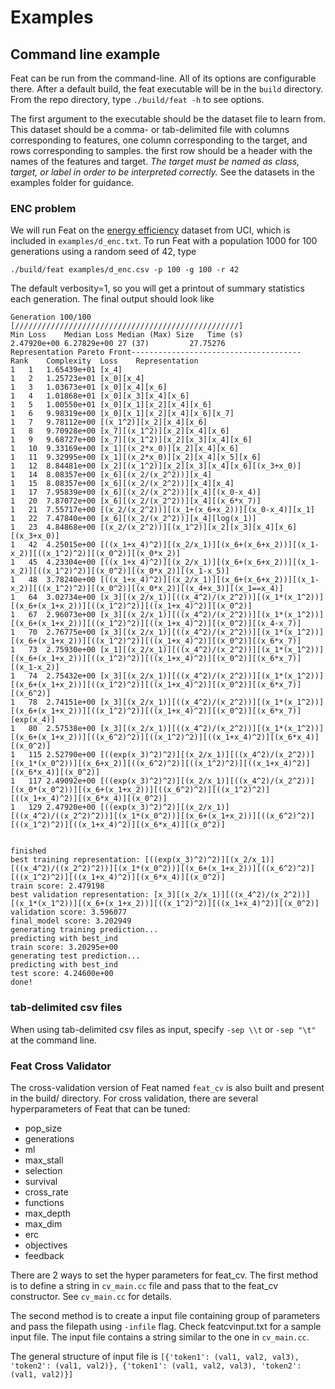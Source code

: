 # Examples

## Command line example

Feat can be run from the command-line. All of its options are configurable there. 
After a default build, the feat executable will be in the `build` directory.  
From the repo directory, type `./build/feat -h` to see options.

The first argument to the executable should be the dataset file to learn from. This dataset should
be a comma- or tab-delimited file with columns corresponding to features, one column corresponding
to the target, and rows corresponding to samples. the first row should be a header with the names of
the features and target. *The target must be named as class, target, or label in order to be
interpreted correctly.* See the datasets in the examples folder for guidance. 

### ENC problem

We will run Feat on the [energy
efficiency](https://archive.ics.uci.edu/ml/datasets/Energy+efficiency) dataset from UCI, which is
included in `examples/d_enc.txt`. 
To run Feat with a population 1000 for 100 generations using a random seed of 42, type

```
./build/feat examples/d_enc.csv -p 100 -g 100 -r 42
```

The default verbosity=1, so you will get a printout of summary statistics each generation. The final
output should look like 

    Generation 100/100 [//////////////////////////////////////////////////]
    Min Loss	Median Loss	Median (Max) Size	Time (s)
    2.47920e+00	6.27829e+00	27 (37) 		27.75276
    Representation Pareto Front--------------------------------------
    Rank	Complexity	Loss	Representation
    1	1	1.65439e+01	[x_4]
    1	2	1.25723e+01	[x_0][x_4]
    1	3	1.03673e+01	[x_0][x_4][x_6]
    1	4	1.01868e+01	[x_0][x_3][x_4][x_6]
    1	5	1.00550e+01	[x_0][x_1][x_2][x_4][x_6]
    1	6	9.98319e+00	[x_0][x_1][x_2][x_4][x_6][x_7]
    1	7	9.78112e+00	[(x_1^2)][x_2][x_4][x_6]
    1	8	9.70928e+00	[x_7][(x_1^2)][x_2][x_4][x_6]
    1	9	9.68727e+00	[x_7][(x_1^2)][x_2][x_3][x_4][x_6]
    1	10	9.33169e+00	[x_1][(x_2*x_0)][x_2][x_4][x_6]
    1	11	9.32995e+00	[x_1][(x_2*x_0)][x_2][x_4][x_5][x_6]
    1	12	8.84481e+00	[x_2][(x_1^2)][x_2][x_3][x_4][x_6][(x_3+x_0)]
    1	14	8.08357e+00	[x_6][(x_2/(x_2^2))][x_4]
    1	15	8.08357e+00	[x_6][(x_2/(x_2^2))][x_4][x_4]
    1	17	7.95839e+00	[x_6][(x_2/(x_2^2))][x_4][(x_0-x_4)]
    1	20	7.87072e+00	[x_6][(x_2/(x_2^2))][x_4][(x_6*x_7)]
    1	21	7.55717e+00	[(x_2/(x_2^2))][(x_1+(x_6+x_2))][(x_0-x_4)][x_1]
    1	22	7.47840e+00	[x_6][(x_2/(x_2^2))][x_4][log(x_1)]
    1	23	4.84868e+00	[(x_2/(x_2^2))][(x_1^2)][x_2][x_3][x_4][x_6][(x_3+x_0)]
    1	42	4.25015e+00	[((x_1+x_4)^2)][(x_2/x_1)][(x_6+(x_6+x_2))][(x_1-x_2)][((x_1^2)^2)][(x_0^2)][(x_0*x_2)]
    1	45	4.23304e+00	[((x_1+x_4)^2)][(x_2/x_1)][(x_6+(x_6+x_2))][(x_1-x_2)][((x_1^2)^2)][(x_0^2)][(x_0*x_2)][(x_1-x_5)]
    1	48	3.78240e+00	[((x_1+x_4)^2)][(x_2/x_1)][(x_6+(x_6+x_2))][(x_1-x_2)][((x_1^2)^2)][(x_0^2)][(x_0*x_2)][(x_4+x_3)][(x_1==x_4)]
    1	64	3.02734e+00	[x_3][(x_2/x_1)][((x_4^2)/(x_2^2))][(x_1*(x_1^2))][(x_6+(x_1+x_2))][((x_1^2)^2)][((x_1+x_4)^2)][(x_0^2)]
    1	67	2.96073e+00	[x_3][(x_2/x_1)][((x_4^2)/(x_2^2))][(x_1*(x_1^2))][(x_6+(x_1+x_2))][((x_1^2)^2)][((x_1+x_4)^2)][(x_0^2)][(x_4-x_7)]
    1	70	2.76775e+00	[x_3][(x_2/x_1)][((x_4^2)/(x_2^2))][(x_1*(x_1^2))][(x_6+(x_1+x_2))][((x_1^2)^2)][((x_1+x_4)^2)][(x_0^2)][(x_6*x_7)]
    1	73	2.75930e+00	[x_1][(x_2/x_1)][((x_4^2)/(x_2^2))][(x_1*(x_1^2))][(x_6+(x_1+x_2))][((x_1^2)^2)][((x_1+x_4)^2)][(x_0^2)][(x_6*x_7)][(x_1-x_2)]
    1	74	2.75432e+00	[x_3][(x_2/x_1)][((x_4^2)/(x_2^2))][(x_1*(x_1^2))][(x_6+(x_1+x_2))][((x_1^2)^2)][((x_1+x_4)^2)][(x_0^2)][(x_6*x_7)][(x_6^2)]
    1	78	2.74151e+00	[x_3][(x_2/x_1)][((x_4^2)/(x_2^2))][(x_1*(x_1^2))][(x_6+(x_1+x_2))][((x_1^2)^2)][((x_1+x_4)^2)][(x_0^2)][(x_6*x_7)][exp(x_4)]
    1	80	2.57538e+00	[x_3][(x_2/x_1)][((x_4^2)/(x_2^2))][(x_1*(x_1^2))][(x_6+(x_1+x_2))][((x_6^2)^2)][((x_1^2)^2)][((x_1+x_4)^2)][(x_6*x_4)][(x_0^2)]
    1	115	2.52790e+00	[((exp(x_3)^2)^2)][(x_2/x_1)][((x_4^2)/(x_2^2))][(x_1*(x_0^2))][(x_6+x_2)][((x_6^2)^2)][((x_1^2)^2)][((x_1+x_4)^2)][(x_6*x_4)][(x_0^2)]
    1	117	2.49092e+00	[((exp(x_3)^2)^2)][(x_2/x_1)][((x_4^2)/(x_2^2))][(x_0*(x_0^2))][(x_6+(x_1+x_2))][((x_6^2)^2)][((x_1^2)^2)][((x_1+x_4)^2)][(x_6*x_4)][(x_0^2)]
    1	129	2.47920e+00	[((exp(x_3)^2)^2)][(x_2/x_1)][((x_4^2)/((x_2^2)^2))][(x_1*(x_0^2))][(x_6+(x_1+x_2))][((x_6^2)^2)][((x_1^2)^2)][((x_1+x_4)^2)][(x_6*x_4)][(x_0^2)]


    finished
    best training representation: [((exp(x_3)^2)^2)][(x_2/x_1)][((x_4^2)/((x_2^2)^2))][(x_1*(x_0^2))][(x_6+(x_1+x_2))][((x_6^2)^2)][((x_1^2)^2)][((x_1+x_4)^2)][(x_6*x_4)][(x_0^2)]
    train score: 2.479198
    best validation representation: [x_3][(x_2/x_1)][((x_4^2)/(x_2^2))][(x_1*(x_1^2))][(x_6+(x_1+x_2))][((x_1^2)^2)][((x_1+x_4)^2)][(x_0^2)]
    validation score: 3.596077
    final_model score: 3.202949
    generating training prediction...
    predicting with best_ind
    train score: 3.20295e+00
    generating test prediction...
    predicting with best_ind
    test score: 4.24600e+00
    done!


### tab-delimited csv files

When using tab-delimited csv files as input, specify `-sep \\t` or `-sep "\t"` at the command line. 

### Feat Cross Validator

The cross-validation version of Feat named `feat_cv` is also built and present in the build/ directory. For cross validation, there are several hyperparameters of Feat that can be tuned: 

* pop_size
* generations
* ml
* max_stall
* selection
* survival
* cross_rate
* functions
* max_depth
* max_dim
* erc
* objectives
* feedback

There are 2 ways to set the hyper parameters for feat\_cv. The first method is to define a string in `cv_main.cc` file and pass that to the feat\_cv constructor. See `cv_main.cc` for details. 

The second method is to create a input file containing group of parameters and pass the filepath using `-infile` flag. Check featcvinput.txt for a sample input file. The input file contains a string similar to the one in `cv_main.cc`.

The general structure of input file is
`[{'token1': (val1, val2, val3), 'token2': (val1, val2)}, {'token1': (val1, val2, val3), 'token2': (val1, val2)}]`
